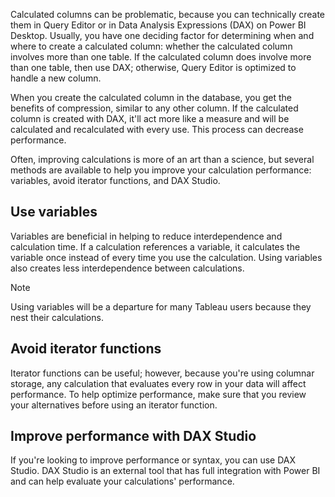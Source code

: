 Calculated columns can be problematic, because you can technically create them in Query Editor or in Data Analysis Expressions (DAX) on Power BI Desktop. Usually, you have one deciding factor for determining when and where to create a calculated column: whether the calculated column involves more than one table. If the calculated column does involve more than one table, then use DAX; otherwise, Query Editor is optimized to handle a new column.

When you create the calculated column in the database, you get the benefits of compression, similar to any other column. If the calculated column is created with DAX, it'll act more like a measure and will be calculated and recalculated with every use. This process can decrease performance.

Often, improving calculations is more of an art than a science, but several methods are available to help you improve your calculation performance: variables, avoid iterator functions, and DAX Studio.

## Use variables

Variables are beneficial in helping to reduce interdependence and calculation time. If a calculation references a variable, it calculates the variable once instead of every time you use the calculation. Using variables also creates less interdependence between calculations.

> [!NOTE]
> Using variables will be a departure for many Tableau users because they nest their calculations.

## Avoid iterator functions

Iterator functions can be useful; however, because you're using columnar storage, any calculation that evaluates every row in your data will affect performance. To help optimize performance, make sure that you review your alternatives before using an iterator function.

## Improve performance with DAX Studio

If you're looking to improve performance or syntax, you can use DAX Studio. DAX Studio is an external tool that has full integration with Power BI and can help evaluate your calculations' performance.
